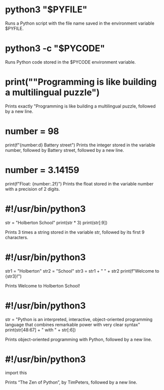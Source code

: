 # python3 "$PYFILE"
Runs a Python script with the file name saved in the environment variable $PYFILE.

# python3 -c "$PYCODE"
Runs Python code stored in the $PYCODE environment variable.

# print("\"Programming is like building a multilingual puzzle")
Prints exactly "Programming is like building a multilingual puzzle, followed by a new line.

# number = 98
print(f"{number:d} Battery street")
Prints the integer stored in the variable number, followed by Battery street, followed by a new line.

# number = 3.14159
print(f"Float: {number:.2f}")
Prints the float stored in the variable number with a precision of 2 digits.

# #!/usr/bin/python3
str = "Holberton School"
print(str * 3)
print(str[:9])

Prints 3 times a string stored in the variable str, followed by its first 9 characters.

# #!/usr/bin/python3
str1 = "Holberton"
str2 = "School"
str3 = str1 + " " + str2
print(f"Welcome to {str3}!")

Prints Welcome to Holberton School!

# #!/usr/bin/python3
str = "Python is an interpreted, interactive, object-oriented programming\
 language that combines remarkable power with very clear syntax"
print(str[48:67] + " with " + str[:6])

Prints  object-oriented programming with Python, followed by a new line.

# #!/usr/bin/python3
import this

Prints “The Zen of Python”, by TimPeters, followed by a new line.
